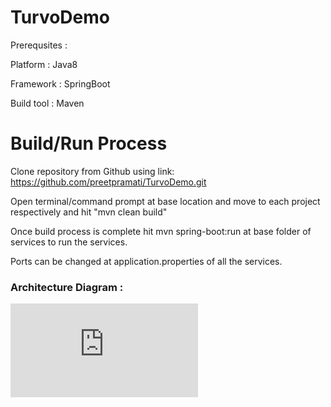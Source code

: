 # TurvoDemo
Prerequsites :

Platform : Java8

Framework : SpringBoot

Build tool : Maven


# Build/Run Process

Clone repository from Github using link: https://github.com/preetpramati/TurvoDemo.git

Open terminal/command prompt at base location and move to each project respectively and hit "mvn clean build"

Once build process is complete hit mvn spring-boot:run at base folder of services to run the services.

Ports can be changed at application.properties of all the services.




### Architecture Diagram :  

![TurvoDB](https://github.com/preetpramati/TurvoDemo/blob/master/Architecture.pdf)


